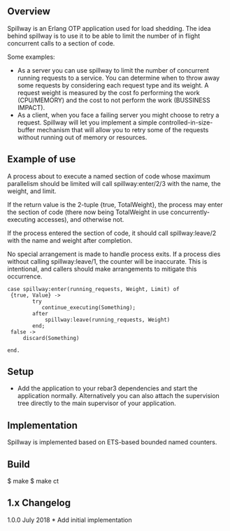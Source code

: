 Overview
--------------

Spillway is an Erlang OTP application used for load shedding. The idea behind spillway is to use it
to be able to limit the number of in flight concurrent calls to a section of code.

Some examples:
 - As a server you can use spillway to limit the number of concurrent running requests to a service. You can
 determine when to throw away some requests by considering each request type and its weight.
 A request weight is measured by the cost fo performing the work (CPU/MEMORY) and the cost to not perform
 the work (BUSSINESS IMPACT).
 - As a client, when you face a failing server you might choose to retry a request. Spillway will let you
 implement a simple controlled-in-size-buffer mechanism that will allow you to retry some of the requests without
 running out of memory or resources.

Example of use
----------------

A process about to execute a named section of code whose maximum parallelism
should be limited will call spillway:enter/2/3 with the name, the weight, and limit.

If the return value is the 2-tuple {true, TotalWeight}, the process may enter the section of code
 (there now being TotalWeight in use concurrently-executing accesses), and otherwise not.

If the process entered the section of code, it should call spillway:leave/2 with the name and weight
after completion.

No special arrangement is made to handle process exits.  If a process dies without
calling spillway:leave/1, the counter will be inaccurate.  This is intentional,
and callers should make arrangements to mitigate this occurrence.

```
case spillway:enter(running_requests, Weight, Limit) of
 {true, Value} ->
        try
           continue_executing(Something);
        after
            spillway:leave(running_requests, Weight)
        end;
 false ->
     discard(Something)

end.

```

Setup
-------

- Add the application to your rebar3 dependencies and start the application normally.
Alternatively you can also attach the supervision tree directly to the main supervisor of your
application.

Implementation
----------------
Spillway is implemented based on ETS-based bounded named counters.


Build
-----
  $ make
  $ make ct

1.x Changelog
-------------
1.0.0 July 2018
    * Add initial implementation